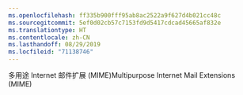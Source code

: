 ```yaml
---
ms.openlocfilehash: ff335b900fff95ab8ac2522a9f627d4b021cc48c
ms.sourcegitcommit: 5ef0d02cb57c7153fd9d5417cdcad45665af832e
ms.translationtype: HT
ms.contentlocale: zh-CN
ms.lasthandoff: 08/29/2019
ms.locfileid: "71138746"
---
```

<span data-ttu-id="0cb8b-101">多用途 Internet 邮件扩展 (MIME)</span><span class="sxs-lookup"><span data-stu-id="0cb8b-101">Multipurpose Internet Mail Extensions (MIME)</span></span>